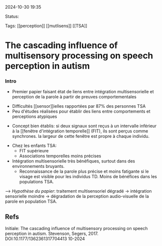 2024-10-30 19:35

Status:

Tags: [[perception]] [[mutlisens]] [[TSA]] 

# The cascading influence of multisensory processing on speech perception in autism

### Intro

- Premier papier faisant état de liens entre intégration multisensorielle et perception de la parole à partir de preuves comportementales
* Difficultés [[sensor]]ielles rapportées par 87% des personnes TSA 
* Peu d'études réalisées pour établir des liens entre comportements et perceptions atypiques

- Concept bien établis: si deux signaux sont reçus à un intervalle inférieur à la [[fenêtre d'intégration temporelle]] (FIT), ils sont perçus comme synchrones. la largeur de cette fenêtre est propre à chaque individu.

* Chez les enfants TSA:
	* FIT supérieure 
	* Associations temporelles moins précises 
* Intégration multisensorielle très bénéfiques, surtout dans des environnements bruyants.
	* Reconnaissance de la parole plus précise et moins fatigante si le visage est visible pour les individus TD. Moins de bénéfices dans les populations TSA.

--> *Hypothèse du papier*: traitement multisensoriel dégradé -> intégration sensorielle moindre -> dégradation de la perception audio-visuelle de la parole en population TSA.

## Refs
Initiale:
The cascading influence of multisensory processing on speech perception in autism. Stevenson, Segers, 2017. DOI:10.1177/1362361317704413 10-2024 
